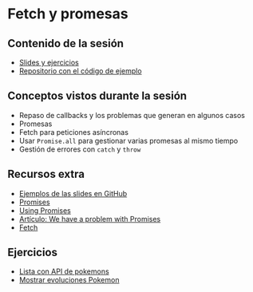 # Fetch y promesas

## Contenido de la sesión

- [Slides y ejercicios](http://slides.com/adalab/promesas-es6)
- [Repositorio con el código de ejemplo](https://github.com/Adalab/ejemplo-fetch-promesas)

## Conceptos vistos durante la sesión

- Repaso de callbacks y los problemas que generan en algunos casos
- Promesas
- Fetch para peticiones asíncronas
- Usar `Promise.all` para gestionar varias promesas al mismo tiempo
- Gestión de errores con `catch` y `throw`

## Recursos extra

- [Ejemplos de las slides en GitHub](https://github.com/Adalab/ejemplo-fetch-promesas)
- [Promises](http://exploringjs.com/es6/ch_promises.html)
- [Using Promises](https://developer.mozilla.org/en-US/docs/Web/JavaScript/Guide/Using_promises)
- [Artículo: We have a problem with Promises](https://pouchdb.com/2015/05/18/we-have-a-problem-with-promises.html)
- [Fetch](https://developer.mozilla.org/en-US/docs/Web/API/Fetch_API/Using_Fetch)

## Ejercicios

- [Lista con API de pokemons](ejercicios/6_1_lista_api_pokemons.md)
- [Mostrar evoluciones Pokemon](ejercicios/6_2_mostrar_evoluciones_pokemon.md)
